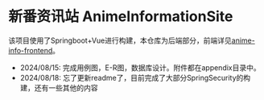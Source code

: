 # 新番资讯站 AnimeInformationSite

该项目使用了Springboot+Vue进行构建，本仓库为后端部分，前端详见[anime-info-frontend](https://github.com/IzumiSagirisan/anime-info-frontend)。
<br>
* 2024/08/15: 完成用例图，E-R图，数据库设计。附件都在appendix目录中。
* 2024/08/18: 忘了更新readme了，目前完成了大部分SpringSecurity的构建，还有一些其他的内容